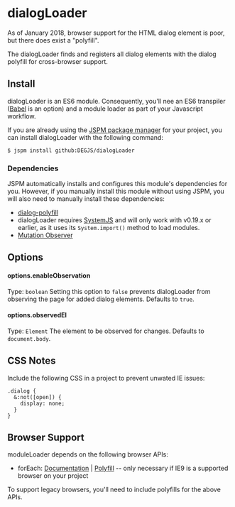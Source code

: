 # dialogLoader
As of January 2018, browser support for the HTML dialog element is poor, but there does exist a "polyfill".

The dialogLoader finds and registers all dialog elements with the dialog polyfill for cross-browser support.

## Install
dialogLoader is an ES6 module. Consequently, you'll nee an ES6 transpiler ([Babel](https://babeljs.io) is an option) and a module loader as part of your Javascript workflow.

If you are already using the [JSPM package manager](http://jspm.io) for your project, you can install dialogLoader with the following command:

```
$ jspm install github:DEGJS/dialogLoader
```

### Dependencies
JSPM automatically installs and configures this module's dependencies for you. However, if you manually install this module without using JSPM, you will also need to manually install these dependencies:

* [dialog-polyfill](https://github.com/GoogleChrome/dialog-polyfill)
* dialogLoader requires [SystemJS](https://github.com/systemjs/systemjs) and will only work with v0.19.x or earlier, as it uses its `System.import()` method to load modules.
* [Mutation Observer](https://developer.mozilla.org/en-US/docs/Web/API/MutationObserver)

## Options
#### options.enableObservation
Type: `boolean`
Setting this option to `false` prevents dialogLoader from observing the page for added dialog elements. 
Defaults to `true`.

#### options.observedEl
Type: `Element`
The element to be observed for changes. 
Defaults to `document.body`.

## CSS Notes
Include the following CSS in a project to prevent unwated IE issues:
```
.dialog {
  &:not([open]) {
    display: none;
  }
}
```

## Browser Support
moduleLoader depends on the following browser APIs:

+ forEach: [Documentation](https://developer.mozilla.org/en-US/docs/Web/JavaScript/Reference/Global_Objects/Array/forEach) | [Polyfill](https://developer.mozilla.org/en-US/docs/Web/JavaScript/Reference/Global_Objects/Array/forEach#Polyfill) -- only necessary if IE9 is a supported browser on your project

To support legacy browsers, you'll need to include polyfills for the above APIs.
